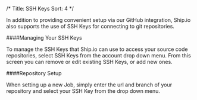 /*
Title: SSH Keys
Sort: 4
*/

In addition to providing convenient setup via our GitHub integration, Ship.io also supports the use of SSH Keys for connecting to git repositories.

####Managing Your SSH Keys

To manage the SSH Keys that Ship.io can use to access your source code repositories, select SSH Keys from the account drop down menu. From this screen you can remove or edit existing SSH Keys, or add new ones.

####Repository Setup

When setting up a new Job, simply enter the url and branch of your repository and select your SSH Key from the drop down menu.



